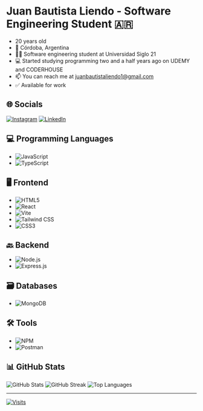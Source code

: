 # Juan Bautista Liendo - Software Engineering Student 🇦🇷

- 20 years old
- 📍 Córdoba, Argentina
- 👨‍💻 Software engineering student at Universidad Siglo 21
- 💻 Started studying programming two and a half years ago on UDEMY and CODERHOUSE
- 📫 You can reach me at juanbautistaliendo1@gmail.com
- ✅ Available for work

## 🌐 Socials
[![Instagram](https://img.shields.io/badge/Instagram-%23E4405F.svg?logo=Instagram&logoColor=white)](https://instagram.com/bautiliendo)
[![LinkedIn](https://img.shields.io/badge/LinkedIn-%230077B5.svg?logo=linkedin&logoColor=white)](https://linkedin.com/in/https://www.linkedin.com/in/bauti-liendo/)

## 💻 Programming Languages
- ![JavaScript](https://img.shields.io/badge/JavaScript-%23323330.svg?style=for-the-badge&logo=javascript&logoColor=%23F7DF1E)
- ![TypeScript](https://img.shields.io/badge/TypeScript-%23007ACC.svg?style=for-the-badge&logo=typescript&logoColor=white)

## 🖥️ Frontend
- ![HTML5](https://img.shields.io/badge/HTML5-%23E34F26.svg?style=for-the-badge&logo=html5&logoColor=white)
- ![React](https://img.shields.io/badge/React-%2320232a.svg?style=for-the-badge&logo=react&logoColor=%2361DAFB)
- ![Vite](https://img.shields.io/badge/Vite-%23646CFF.svg?style=for-the-badge&logo=vite&logoColor=white)
- ![Tailwind CSS](https://img.shields.io/badge/Tailwind_CSS-%2338B2AC.svg?style=for-the-badge&logo=tailwind-css&logoColor=white)
- ![CSS3](https://img.shields.io/badge/CSS3-%231572B6.svg?style=for-the-badge&logo=css3&logoColor=white)

## 🔙 Backend
- ![Node.js](https://img.shields.io/badge/Node.js-6DA55F?style=for-the-badge&logo=node.js&logoColor=white)
- ![Express.js](https://img.shields.io/badge/Express.js-%23404d59.svg?style=for-the-badge&logo=express&logoColor=%2361DAFB)

## 🗃️ Databases
- ![MongoDB](https://img.shields.io/badge/MongoDB-%234ea94b.svg?style=for-the-badge&logo=mongodb&logoColor=white)

## 🛠️ Tools
- ![NPM](https://img.shields.io/badge/NPM-%23CB3837.svg?style=for-the-badge&logo=npm&logoColor=white)
- ![Postman](https://img.shields.io/badge/Postman-FF6C37?style=for-the-badge&logo=postman&logoColor=white)

## 📊 GitHub Stats
![GitHub Stats](https://github-readme-stats.vercel.app/api?username=bautiliendo&theme=dark&hide_border=false&include_all_commits=true&count_private=true)
![GitHub Streak](https://github-readme-streak-stats.herokuapp.com/?user=bautiliendo&theme=dark&hide_border=false)
![Top Languages](https://github-readme-stats.vercel.app/api/top-langs/?username=bautiliendo&theme=dark&hide_border=false&include_all_commits=true&count_private=true&layout=compact)

---
[![Visits](https://visitcount.itsvg.in/api?id=bautiliendo&icon=0&color=0)](https://visitcount.itsvg.in)
